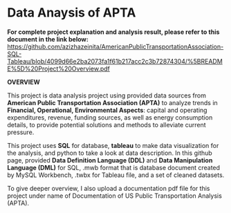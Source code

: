 # Data Anaysis of APTA

**For complete project explanation and analysis result, please refer to this document in the link below:**
https://github.com/azizhazeinita/AmericanPublicTransportationAssociation-SQL-Tableau/blob/4099d66e2ba2073fa1f61b217acc2c3b72874304/%5BREADME%5D%20Project%20Overview.pdf

**OVERVIEW**

This project is data analysis project using provided data sources from **American Public Transportation Association (APTA)** to analyze trends in **Financial, Operational, Environmental Aspects**: capital and operating expenditures, revenue, funding sources, as well as energy consumption details, to provide potential solutions and methods to alleviate current pressure.

This project uses **SQL** for database, **tableau** to make data visualization for the analysis, and python to take a look at data description. In this github page, provided **Data Definition Language (DDL)** and **Data Manipulation Language (DML)** for SQL, .mwb format that is database document created by MySQL Workbench, .twbx for Tableau file, and a set of cleaned datasets.

To give deeper overview, I also upload a documentation pdf file for this project under name of Documentation of US Public Transportation Analysis (APTA).
